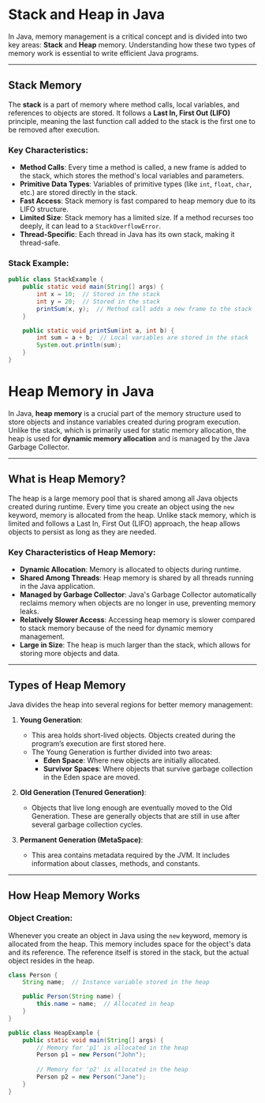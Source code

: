 # Stack and Heap in Java

In Java, memory management is a critical concept and is divided into two key areas: **Stack** and **Heap** memory. Understanding how these two types of memory work is essential to write efficient Java programs.

---

## Stack Memory

The **stack** is a part of memory where method calls, local variables, and references to objects are stored. It follows a **Last In, First Out (LIFO)** principle, meaning the last function call added to the stack is the first one to be removed after execution.

### Key Characteristics:
- **Method Calls**: Every time a method is called, a new frame is added to the stack, which stores the method's local variables and parameters.
- **Primitive Data Types**: Variables of primitive types (like `int`, `float`, `char`, etc.) are stored directly in the stack.
- **Fast Access**: Stack memory is fast compared to heap memory due to its LIFO structure.
- **Limited Size**: Stack memory has a limited size. If a method recurses too deeply, it can lead to a `StackOverflowError`.
- **Thread-Specific**: Each thread in Java has its own stack, making it thread-safe.

### Stack Example:

```java
public class StackExample {
    public static void main(String[] args) {
        int x = 10;  // Stored in the stack
        int y = 20;  // Stored in the stack
        printSum(x, y);  // Method call adds a new frame to the stack
    }

    public static void printSum(int a, int b) {
        int sum = a + b;  // Local variables are stored in the stack
        System.out.println(sum);
    }
}
```

# Heap Memory in Java

In Java, **heap memory** is a crucial part of the memory structure used to store objects and instance variables created during program execution. Unlike the stack, which is primarily used for static memory allocation, the heap is used for **dynamic memory allocation** and is managed by the Java Garbage Collector.

---

## What is Heap Memory?

The heap is a large memory pool that is shared among all Java objects created during runtime. Every time you create an object using the `new` keyword, memory is allocated from the heap. Unlike stack memory, which is limited and follows a Last In, First Out (LIFO) approach, the heap allows objects to persist as long as they are needed.

### Key Characteristics of Heap Memory:
- **Dynamic Allocation**: Memory is allocated to objects during runtime.
- **Shared Among Threads**: Heap memory is shared by all threads running in the Java application.
- **Managed by Garbage Collector**: Java's Garbage Collector automatically reclaims memory when objects are no longer in use, preventing memory leaks.
- **Relatively Slower Access**: Accessing heap memory is slower compared to stack memory because of the need for dynamic memory management.
- **Large in Size**: The heap is much larger than the stack, which allows for storing more objects and data.
  
---

## Types of Heap Memory

Java divides the heap into several regions for better memory management:

1. **Young Generation**: 
   - This area holds short-lived objects. Objects created during the program’s execution are first stored here.
   - The Young Generation is further divided into two areas:
     - **Eden Space**: Where new objects are initially allocated.
     - **Survivor Spaces**: Where objects that survive garbage collection in the Eden space are moved.

2. **Old Generation (Tenured Generation)**:
   - Objects that live long enough are eventually moved to the Old Generation. These are generally objects that are still in use after several garbage collection cycles.

3. **Permanent Generation (MetaSpace)**:
   - This area contains metadata required by the JVM. It includes information about classes, methods, and constants.

---

## How Heap Memory Works

### Object Creation:

Whenever you create an object in Java using the `new` keyword, memory is allocated from the heap. This memory includes space for the object's data and its reference. The reference itself is stored in the stack, but the actual object resides in the heap.

```java
class Person {
    String name;  // Instance variable stored in the heap

    public Person(String name) {
        this.name = name;  // Allocated in heap
    }
}

public class HeapExample {
    public static void main(String[] args) {
        // Memory for 'p1' is allocated in the heap
        Person p1 = new Person("John");
        
        // Memory for 'p2' is allocated in the heap
        Person p2 = new Person("Jane");
    }
}
```